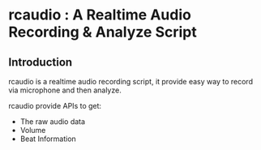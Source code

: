 # rcaudio : A Realtime Audio Recording & Analyze Script

## Introduction 

rcaudio is a realtime audio recording script, it provide easy way to record via microphone and then analyze.

rcaudio provide APIs to get:

* The raw audio data
* Volume
* Beat Information

